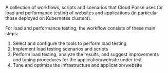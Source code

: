 A collection of workflows, scripts and scenarios that Cloud Posse uses for load and performance testing of websites and applications (in particular those deployed on Kubernetes clusters).

For load and performance testing, the workflow consists of these main steps:

1. Select and configure the tools to perform load testing
2. Implement load testing scenarios and scripts
3. Perform load testing, analyze the results, and suggest improvements and tuning procedures for the application/website under test
4. Tune and optimize the infrastructure and application/website

